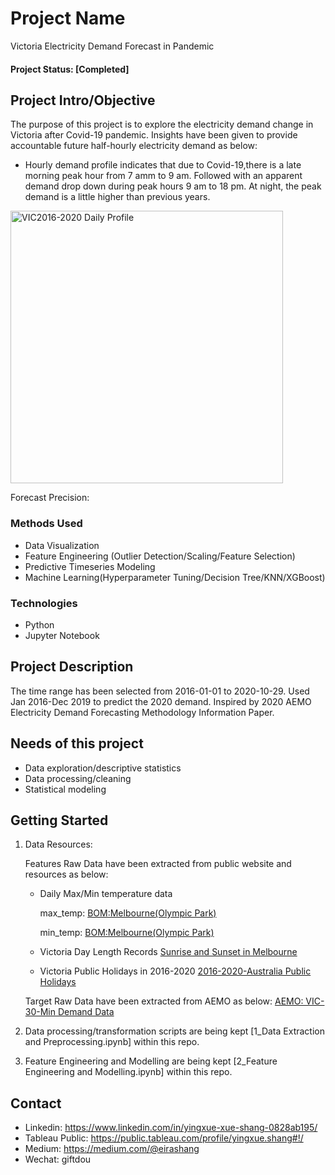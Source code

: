 # Project Name
Victoria Electricity Demand Forecast in Pandemic

####  Project Status: [Completed]

## Project Intro/Objective
The purpose of this project is to explore the electricity demand change in Victoria after Covid-19 pandemic. Insights have been given to provide accountable future half-hourly electricity demand as below:


* Hourly demand profile indicates that due to Covid-19,there is a late morning peak hour from 7 amm to 9 am. 
  Followed with an apparent demand drop down during peak hours 9 am to 18 pm. 
  At night, the peak demand is a little higher than previous years.
  
<img width="436" alt="VIC2016-2020 Daily Profile" src="https://user-images.githubusercontent.com/48660936/98435747-a1fcb100-2129-11eb-95e1-02743a448041.png">



Forecast Precision: 


### Methods Used
* Data Visualization
* Feature Engineering (Outlier Detection/Scaling/Feature Selection)
* Predictive Timeseries Modeling
* Machine Learning(Hyperparameter Tuning/Decision Tree/KNN/XGBoost)

### Technologies 
* Python
* Jupyter Notebook

## Project Description
The time range has been selected from 2016-01-01 to 2020-10-29. 
Used Jan 2016-Dec 2019 to predict the 2020 demand.
Inspired by 2020 AEMO Electricity Demand Forecasting Methodology Information Paper.



## Needs of this project

- Data exploration/descriptive statistics
- Data processing/cleaning
- Statistical modeling

## Getting Started

1. Data Resources:

   Features Raw Data have been extracted from public website and resources as below:
    -  Daily Max/Min temperature data
    
        max_temp: [BOM:Melbourne(Olympic Park)](http://www.bom.gov.au/jsp/ncc/cdio/weatherData/avp_nccObsCode=122&p_display_type=dailyDataFile&p_startYear=&p_c=&p_stn_num=086338)
        
        min_temp:   [BOM:Melbourne(Olympic Park)](http://www.bom.gov.au/jsp/ncc/cdio/weatherData/avp_nccObsCode=123&p_display_type=dailyDataFile&p_startYear=&p_c=&p_stn_num=086338)
        
    -  Victoria Day Length Records
       [Sunrise and Sunset in Melbourne](https://www.timeanddate.com/sun/australia/melbourne)
    -  Victoria Public Holidays in 2016-2020
       [2016-2020-Australia Public Holidays](https://data.gov.au/dataset/ds-dga-b1bc6077-dadd-4f61-9f8c-002ab2cdff10/details)
       
   Target Raw Data have been extracted from AEMO as below:
       [AEMO: VIC-30-Min Demand Data](https://aemo.com.au/energy-systems/electricity/national-electricity-market-nem/data-nem/aggregated-data)

3. Data processing/transformation scripts are being kept [1_Data Extraction and Preprocessing.ipynb] within this repo.
4. Feature Engineering and Modelling are being kept [2_Feature Engineering and Modelling.ipynb] within this repo.



## Contact
* Linkedin: https://www.linkedin.com/in/yingxue-xue-shang-0828ab195/
* Tableau Public: https://public.tableau.com/profile/yingxue.shang#!/
* Medium: https://medium.com/@eirashang
* Wechat: giftdou
